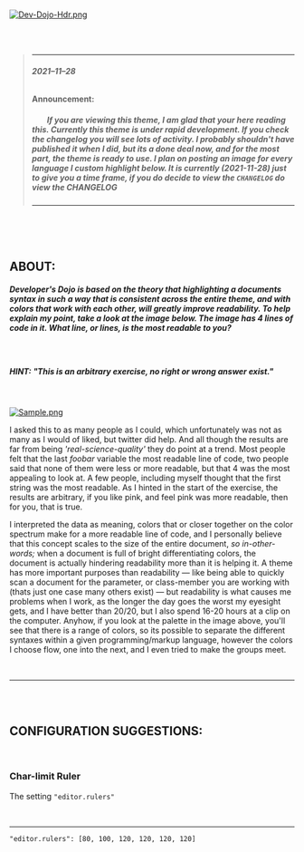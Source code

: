 <br>

[![Dev-Dojo-Hdr.png](https://i.postimg.cc/7h080yfn/Dev-Dojo-Hdr.png)](https://postimg.cc/V0fVPp9J)

<br><br>

> -------------------------------------------------------------------------
>
> ###### __2021–11–28__
> #### __Announcement:__
>
> ##### &nbsp; &nbsp; &nbsp; &nbsp; If you are viewing this theme, I am glad that your here reading this. Currently this theme is under rapid development. If you check the changelog you will see lots of activity. I probably shouldn't have published it when I did, but its a done deal now, and for the most part, the theme is ready to use. I plan on posting an image for every language I custom highlight below. It is currently <strong><em>(2021-11-28)</em></strong> just to give you a time frame, if you do decide to view the `CHANGELOG` do view the <em><strong>CHANGELOG</strong></em></p>
>
> --------------------------------------------------------------------------

<br><br><br>

## ABOUT:

##### _Developer's Dojo_ is based on the theory that highlighting a documents syntax in such a way that is consistent across the entire theme, and with colors that work with each other, will greatly improve readability. To help explain my point, take a look at the image below. The image has 4 lines of code in it. What line, or lines, is the most readable to you?

<br>

##### __HINT:__ _"This is an arbitrary exercise, no right or wrong answer exist."_

<br>

[![Sample.png](https://i.postimg.cc/7hNdxwWf/Sample.png)](https://postimg.cc/fSJBCnZN)

I asked this to as many people as I could, which unfortunately was not as many as I would of liked, but twitter did help. And all though the results are far from being _'real-science-quality'_ they do point at a trend. Most people felt that the last _foobar_
variable the most readable line of code, two people said that none of them were less or more readable, but that 4 was the most appealing to look at. A few people, including myself thought that the first string was the most readable. As I hinted in the start of the exercise, the results are arbitrary, if you like pink, and feel pink was more readable, then for you, that is true. 

I interpreted the data as meaning, colors that or closer together on the color spectrum make for a more readable line of code, and I personally believe that this concept scales to the size of the entire document, _so in-other-words;_ when a document is full of bright differentiating colors, the document is actually hindering readability more than it is helping it. A theme has more important purposes than readability — like being able to quickly scan a document for the parameter, or class-member you are working with (thats just one case many others exist) — but readability is what causes me problems when I work, as the longer the day goes the worst my eyesight gets, and I have better than 20/20, but I also spend 16-20 hours at a clip on the computer. Anyhow, if you look at the palette in the image above, you'll see that there is a range of colors, so its possible to separate the different syntaxes within a given programming/markup language, however the colors I choose flow, one into the next, and I even tried to make the groups meet.

<br>

--------------------------------------------------------------------------------

<br>
<br>

## __CONFIGURATION SUGGESTIONS:__

<br>

### __Char-limit Ruler__

The setting `"editor.rulers"`

<br>
 

--------------------------------------------------------------------------------

`"editor.rulers": [80, 100, 120, 120, 120, 120]`